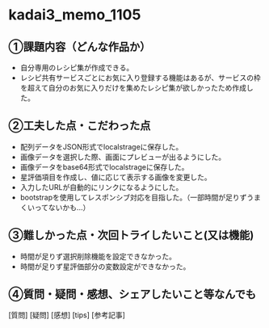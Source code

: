 # kadai3_memo_1105
## ①課題内容（どんな作品か）
- 自分専用のレシピ集が作成できる。
- レシピ共有サービスごとにお気に入り登録する機能はあるが、サービスの枠を超えて自分のお気に入りだけを集めたレシピ集が欲しかったため作成した。

## ②工夫した点・こだわった点
- 配列データをJSON形式でlocalstrageに保存した。
- 画像データを選択した際、画面にプレビューが出るようにした。
- 画像データをbase64形式でlocalstrageに保存した。
- 星評価項目を作成し、値に応じて表示する画像を変更した。
- 入力したURLが自動的にリンクになるようにした。
- bootstrapを使用してレスポンシブ対応を目指した。（一部時間が足りずうまくいってないかも...）

## ③難しかった点・次回トライしたいこと(又は機能)
- 時間が足りず選択削除機能を設定できなかった。
- 時間が足りず星評価部分の変数設定ができなかった。

## ④質問・疑問・感想、シェアしたいこと等なんでも
[質問]
[疑問]
[感想]
[tips]
[参考記事]